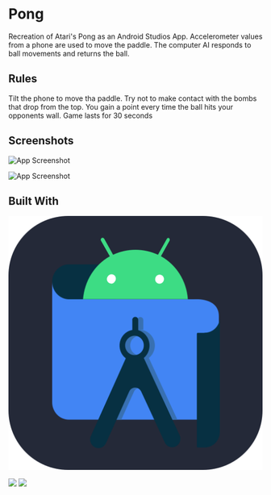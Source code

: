 
# Pong

Recreation of Atari's Pong as an Android Studios App. Accelerometer values from a phone are used to move the paddle. The computer AI responds to ball movements and returns the ball. 





## Rules

Tilt the phone to move tha paddle. Try not to make contact with the bombs that drop from the top. You gain a point every time the ball hits your opponents wall. Game lasts for 30 seconds

## Screenshots

![App Screenshot](https://assets.materialup.com/uploads/c146c077-af8a-44c9-a91a-b938d1c1d6c0/preview.jpg)

![App Screenshot](https://live.staticflickr.com/65535/52848984169_b9a9110209_o.png)




## Built With
![App Screenshot](https://github.com/tandpfun/skill-icons/blob/main/icons/AndroidStudio-Dark.svg)

<img src="./icons/Java-Dark.svg" width="48">
<img src="./icons/Gradle-Dark.svg" width="48">     


